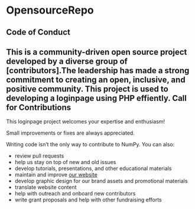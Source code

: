 # OpensourceRepo



Code of Conduct
----------------------

This is a community-driven open source project developed by a diverse group of
[contributors].The leadership has made a strong
commitment to creating an open, inclusive, and positive community. 
This project is used to developing a  loginpage using PHP effiently.
Call for Contributions
----------------------

This loginpage project welcomes your expertise and enthusiasm!

Small improvements or fixes are always appreciated.

Writing code isn’t the only way to contribute to NumPy. You can also:
- review pull requests
- help us stay on top of new and old issues
- develop tutorials, presentations, and other educational materials
- maintain and improve [our website](https://github.com/Sai-Kumar88789/OpensourceRepo.git)
- develop graphic design for our brand assets and promotional materials
- translate website content
- help with outreach and onboard new contributors
- write grant proposals and help with other fundraising efforts
